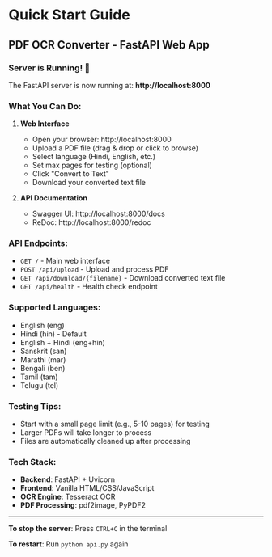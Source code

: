 # Quick Start Guide

## PDF OCR Converter - FastAPI Web App

### Server is Running! 🎉

The FastAPI server is now running at: **http://localhost:8000**

### What You Can Do:

1. **Web Interface**
   - Open your browser: http://localhost:8000
   - Upload a PDF file (drag & drop or click to browse)
   - Select language (Hindi, English, etc.)
   - Set max pages for testing (optional)
   - Click "Convert to Text"
   - Download your converted text file

2. **API Documentation**
   - Swagger UI: http://localhost:8000/docs
   - ReDoc: http://localhost:8000/redoc

### API Endpoints:

- `GET /` - Main web interface
- `POST /api/upload` - Upload and process PDF
- `GET /api/download/{filename}` - Download converted text file
- `GET /api/health` - Health check endpoint

### Supported Languages:

- English (eng)
- Hindi (hin) - Default
- English + Hindi (eng+hin)
- Sanskrit (san)
- Marathi (mar)
- Bengali (ben)
- Tamil (tam)
- Telugu (tel)

### Testing Tips:

- Start with a small page limit (e.g., 5-10 pages) for testing
- Larger PDFs will take longer to process
- Files are automatically cleaned up after processing

### Tech Stack:

- **Backend**: FastAPI + Uvicorn
- **Frontend**: Vanilla HTML/CSS/JavaScript
- **OCR Engine**: Tesseract OCR
- **PDF Processing**: pdf2image, PyPDF2

---

**To stop the server**: Press `CTRL+C` in the terminal

**To restart**: Run `python api.py` again
